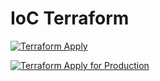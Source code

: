 # IoC Terraform

[![Terraform Apply](https://github.com/vancodocton/FinalProject.IoC/actions/workflows/terraform.apply.yml/badge.svg)](https://github.com/vancodocton/FinalProject.IoC/actions/workflows/terraform.apply.yml)


[![Terraform Apply for Production](https://github.com/vancodocton/FinalProject.IoC/actions/workflows/terraform.prod.apply.yml/badge.svg?branch=prod)](https://github.com/vancodocton/FinalProject.IoC/actions/workflows/terraform.prod.apply.yml)
